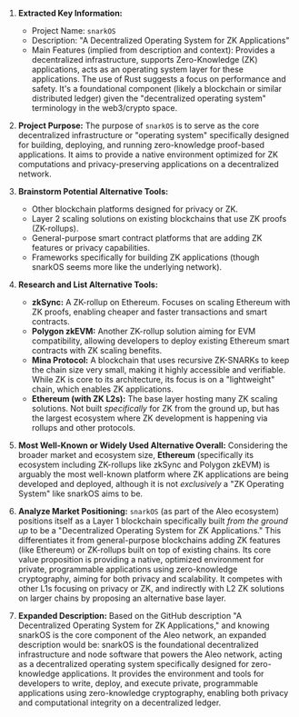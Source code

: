 1.  **Extracted Key Information:**
    *   Project Name: `snarkOS`
    *   Description: "A Decentralized Operating System for ZK Applications"
    *   Main Features (implied from description and context): Provides a decentralized infrastructure, supports Zero-Knowledge (ZK) applications, acts as an operating system layer for these applications. The use of Rust suggests a focus on performance and safety. It's a foundational component (likely a blockchain or similar distributed ledger) given the "decentralized operating system" terminology in the web3/crypto space.

2.  **Project Purpose:**
    The purpose of `snarkOS` is to serve as the core decentralized infrastructure or "operating system" specifically designed for building, deploying, and running zero-knowledge proof-based applications. It aims to provide a native environment optimized for ZK computations and privacy-preserving applications on a decentralized network.

3.  **Brainstorm Potential Alternative Tools:**
    *   Other blockchain platforms designed for privacy or ZK.
    *   Layer 2 scaling solutions on existing blockchains that use ZK proofs (ZK-rollups).
    *   General-purpose smart contract platforms that are adding ZK features or privacy capabilities.
    *   Frameworks specifically for building ZK applications (though snarkOS seems more like the underlying network).

4.  **Research and List Alternative Tools:**

    *   **zkSync:** A ZK-rollup on Ethereum. Focuses on scaling Ethereum with ZK proofs, enabling cheaper and faster transactions and smart contracts.
    *   **Polygon zkEVM:** Another ZK-rollup solution aiming for EVM compatibility, allowing developers to deploy existing Ethereum smart contracts with ZK scaling benefits.
    *   **Mina Protocol:** A blockchain that uses recursive ZK-SNARKs to keep the chain size very small, making it highly accessible and verifiable. While ZK is core to its architecture, its focus is on a "lightweight" chain, which enables ZK applications.
    *   **Ethereum (with ZK L2s):** The base layer hosting many ZK scaling solutions. Not built *specifically* for ZK from the ground up, but has the largest ecosystem where ZK development is happening via rollups and other protocols.

5.  **Most Well-Known or Widely Used Alternative Overall:**
    Considering the broader market and ecosystem size, **Ethereum** (specifically its ecosystem including ZK-rollups like zkSync and Polygon zkEVM) is arguably the most well-known platform where ZK applications are being developed and deployed, although it is not *exclusively* a "ZK Operating System" like snarkOS aims to be.

6.  **Analyze Market Positioning:**
    `snarkOS` (as part of the Aleo ecosystem) positions itself as a Layer 1 blockchain specifically built *from the ground up* to be a "Decentralized Operating System for ZK Applications." This differentiates it from general-purpose blockchains adding ZK features (like Ethereum) or ZK-rollups built on top of existing chains. Its core value proposition is providing a native, optimized environment for private, programmable applications using zero-knowledge cryptography, aiming for both privacy and scalability. It competes with other L1s focusing on privacy or ZK, and indirectly with L2 ZK solutions on larger chains by proposing an alternative base layer.

7.  **Expanded Description:**
    Based on the GitHub description "A Decentralized Operating System for ZK Applications," and knowing snarkOS is the core component of the Aleo network, an expanded description would be: snarkOS is the foundational decentralized infrastructure and node software that powers the Aleo network, acting as a decentralized operating system specifically designed for zero-knowledge applications. It provides the environment and tools for developers to write, deploy, and execute private, programmable applications using zero-knowledge cryptography, enabling both privacy and computational integrity on a decentralized ledger.